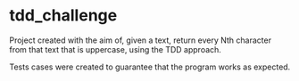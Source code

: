 # tdd_challenge

Project created with the aim of, given a text, return every Nth character from that text that is uppercase, using the TDD approach.

Tests cases were created to guarantee that the program works as expected.
